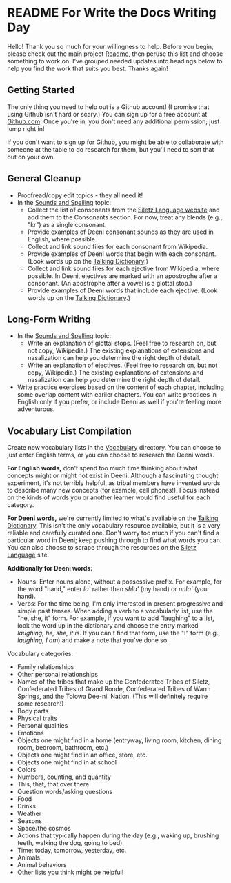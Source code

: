 # README For Write the Docs Writing Day

Hello! Thank you so much for your willingness to help. Before you begin, please check out the main project [Readme](https://github.com/erin-rtfm/Deeni/blob/master/README.md), then peruse this list and choose something to work on. I've grouped needed updates into headings below to help you find the work that suits you best. Thanks again!

## Getting Started
The only thing you need to help out is a Github account! (I promise that using Github isn't hard or scary.) You can sign up for a free account at [Github.com](https://github.com/). Once you're in, you don't need any additional permission; just jump right in!

If you don't want to sign up for Github, you might be able to collaborate with someone at the table to do research for them, but you'll need to sort that out on your own.

## General Cleanup
- Proofread/copy edit topics - they all need it!
- In the [Sounds and Spelling](https://github.com/erin-rtfm/Deeni/blob/master/Cirriculum/Chapter%200:%20Introduction%20and%20Basics/Sounds%20and%20Spelling.md) topic:
  - Collect the list of consonants from the [Siletz Language website](http://www.siletzlanguage.org/additional-materials.php?category=18) and add them to the Consonants section. For now, treat any blends (e.g., "kr") as a single consonant.
  - Provide examples of Deeni consonant sounds as they are used in English, where possible.
  - Collect and link sound files for each consonant from Wikipedia.
  - Provide examples of Deeni words that begin with each consonant. (Look words up on the [Talking Dictionary](http://siletz.swarthmore.edu/).)
  - Collect and link sound files for each ejective from Wikipedia, where possible. In Deeni, ejectives are marked with an apostrophe after a consonant. (An apostrophe after a vowel is a glottal stop.)
  - Provide examples of Deeni words that include each ejective. (Look words up on the [Talking Dictionary](http://siletz.swarthmore.edu/).)

## Long-Form Writing
- In the [Sounds and Spelling](https://github.com/erin-rtfm/Deeni/blob/master/Cirriculum/Chapter%200:%20Introduction%20and%20Basics/Sounds%20and%20Spelling.md) topic:
  - Write an explanation of glottal stops. (Feel free to research on, but not copy, Wikipedia.) The existing explanations of extensions and nasalization can help you determine the right depth of detail.
  - Write an explanation of ejectives. (Feel free to research on, but not copy, Wikipedia.) The existing explanations of extensions and nasalization can help you determine the right depth of detail.
- Write practice exercises based on the content of each chapter, including some overlap content with earlier chapters. You can write practices in English only if you prefer, or include Deeni as well if you're feeling more adventurous.

## Vocabulary List Compilation
Create new vocabulary lists in the [Vocabulary](https://github.com/erin-rtfm/Deeni/tree/master/Vocabulary) directory. You can choose to just enter English terms, or you can choose to research the Deeni words. 

**For English words,** don't spend too much time thinking about what concepts might or might not exist in Deeni. Although a fascinating thought experiment, it's not terribly helpful, as tribal members have invented words to describe many new concepts (for example, cell phones!). Focus instead on the kinds of words you or another learner would find useful for each category.

**For Deeni words,** we're currently limited to what's available on the [Talking Dictionary](http://siletz.swarthmore.edu/). This isn't the only vocabulary resource available, but it is a very reliable and carefully curated one. Don't worry too much if you can't find a particular word in Deeni; keep pushing through to find what words you can. You can also choose to scrape through the resources on the [Siletz Language](http://www.siletzlanguage.org/) site.

**Additionally for Deeni words:**
- Nouns: Enter nouns alone, without a possessive prefix. For example, for the word "hand," enter _la'_ rather than _shla'_ (my hand) or _nnla'_ (your hand).
- Verbs: For the time being, I'm only interested in present progressive and simple past tenses. When adding a verb to a vocabularly list, use the "he, she, it" form. For example, if you want to add "laughing" to a list, look the word up in the dictionary and choose the entry marked _laughing, he, she, it is_. If you can't find that form, use the "I" form (e.g., _laughing, I am_) and make a note that you've done so.

Vocabulary categories:
- Family relationships
- Other personal relationships
- Names of the tribes that make up the Confederated Tribes of Siletz, Confederated Tribes of Grand Ronde, Confederated Tribes of Warm Springs, and the Tolowa Dee-ni' Nation. (This will definitely require some research!)
- Body parts
- Physical traits
- Personal qualities
- Emotions
- Objects one might find in a home (entryway, living room, kitchen, dining room, bedroom, bathroom, etc.)
- Objects one might find in an office, store, etc.
- Objects one might find in at school
- Colors
- Numbers, counting, and quantity
- This, that, that over there
- Question words/asking questions
- Food
- Drinks
- Weather
- Seasons
- Space/the cosmos
- Actions that typically happen during the day (e.g., waking up, brushing teeth, walking the dog, going to bed).
- Time: today, tomorrow, yesterday, etc.
- Animals
- Animal behaviors
- Other lists you think might be helpful!
